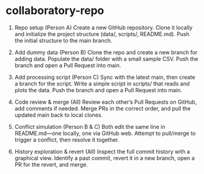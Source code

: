 # collaboratory-repo


1. Repo setup (Person A)
    Create a new GitHub repository.
    Clone it locally and initialize the project structure (data/, scripts/, README.md).
    Push the initial structure to the main branch.

2. Add dummy data (Person B)
    Clone the repo and create a new branch for adding data.
    Populate the data/ folder with a small sample CSV.
    Push the branch and open a Pull Request into main.

3. Add processing script (Person C)
    Sync with the latest main, then create a branch for the script.
    Write a simple script in scripts/ that reads and plots the data.
    Push the branch and open a Pull Request into main.

4. Code review & merge (All)
    Review each other’s Pull Requests on GitHub, add comments if needed.
    Merge PRs in the correct order, and pull the updated main back to local clones.

5. Conflict simulation (Person B & C)
    Both edit the same line in README.md—one locally, one via GitHub web.
    Attempt to pull/merge to trigger a conflict, then resolve it together.

6. History exploration & revert (All)
    Inspect the full commit history with a graphical view.
    Identify a past commit, revert it in a new branch, open a PR for the revert, and merge.